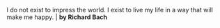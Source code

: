 I do not exist to impress the world. I exist to live my life in a way that will make me happy. | **by Richard Bach**